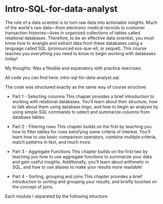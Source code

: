 # Intro-SQL-for-data-analyst
The role of a data scientist is to turn raw data into actionable insights. Much of the world's raw data—from electronic medical records to customer transaction histories—lives in organized collections of tables called relational databases. Therefore, to be an effective data scientist, you must know how to wrangle and extract data from these databases using a language called SQL (pronounced ess-que-ell, or sequel). This course teaches you everything you need to know to begin working with databases today!

My thoughts: Was a flexible and expanatory with practice exercises.

All code you can find here: intro-sql-for-data-analyst.sql.

The code was structured exactly as the same way of course structure:

* Part 1 - Selecting columns This chapter provides a brief introduction to working with relational databases. You'll learn about their structure, how to talk about them using database lingo, and how to begin an analysis by using simple SQL commands to select and summarize columns from database tables.

* Part 2 - Filtering rows This chapter builds on the first by teaching you how to filter tables for rows satisfying some criteria of interest. You'll learn how to use basic comparison operators, combine multiple criteria, match patterns in text, and much more.

* Part 3 - Aggregate Functions This chapter builds on the first two by teaching you how to use aggregate functions to summarize your data and gain useful insights. Additionally, you'll learn about arithmetic in SQL, and how to use aliases to make your results more readable!

* Part 4 - Sorting, grouping and joins This chapter provides a brief introduction to sorting and grouping your results, and briefly touches on the concept of joins.

Each module I separated by the following structure:

 
